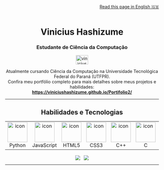 <div align="right"> 
  <a href="README-en.md">Read this page in English 🇬🇧</a> 
</div> 
<br> 

<h1 align="center">Vinicius Hashizume</h1>
<h3 align="center">Estudante de Ciência da Computação</h3>

<p align="center">
  <a href="https://www.linkedin.com/in/vinicius-hashizume/" target="blank"><img align="center" src="https://raw.githubusercontent.com/rahuldkjain/github-profile-readme-generator/master/src/images/icons/Social/linked-in-alt.svg" alt="vinicius-hashizume" height="30" width="40" /></a>
</p>

<p align="center">
  Atualmente cursando Ciência da Computação na Universidade Tecnológica Federal do Paraná (UTFPR). <br> 
  Confira meu portfólio completo para mais detalhes sobre meus projetos e habilidades: <br>
  <strong><a href="https://viniciushashizume.github.io/Portifolio2/">https://viniciushashizume.github.io/Portifolio2/</a></strong>
</p>

---

<h2 align="center">Habilidades e Tecnologias</h2>
<div align="center">
  <table align="center">
    <tr>
      <td align="center" width="96">
        <img src="https://techstack-generator.vercel.app/python-icon.svg" alt="icon" width="65" height="65" />
        <br>Python
      </td>
      <td align="center" width="96">
        <img src="https://techstack-generator.vercel.app/js-icon.svg" alt="icon" width="65" height="65" />
        <br>JavaScript
      </td>
      <td align="center" width="96">
        <img src="https://techstack-generator.vercel.app/html5-icon.svg" alt="icon" width="65" height="65" />
        <br>HTML5
      </td>
      <td align="center" width="96">
        <img src="https://techstack-generator.vercel.app/css3-icon.svg" alt="icon" width="65" height="65" />
        <br>CSS3
      </td>
      <td align="center" width="96">
        <img src="https://techstack-generator.vercel.app/cpp-icon.svg" alt="icon" width="65" height="65" />
        <br>C++
      </td>
       <td align="center" width="96">
        <img src="https://techstack-generator.vercel.app/c-icon.svg" alt="icon" width="65" height="65" />
        <br>C
      </td>
      <td align="center" width="96">
        <img src="https://techstack-generator.vercel.app/java-icon.svg" alt="icon" width="65" height="65" />
        <br>Java
      </td>
    </tr>
  </table>
</div>

<div align="center">
  <picture>
    <source media="(prefers-color-scheme: dark)" srcset="https://github-readme-stats.vercel.app/api/top-langs/?username=viniciushashizume&layout=compact&theme=dracula&hide_border=true&langs_count=6" />
    <source media="(prefers-color-scheme: light)" srcset="https://github-readme-stats.vercel.app/api/top-langs/?username=viniciushashizume&layout=compact&theme=default&hide_border=true&langs_count=6" />
    <img align="center" src="https://github-readme-stats.vercel.app/api/top-langs/?username=viniciushashizume&layout=compact&theme=default&hide_border=true&langs_count=6" />
  </picture>
  &nbsp;
  <picture>
    <source media="(prefers-color-scheme: dark)" srcset="https://github-readme-stats.vercel.app/api?username=viniciushashizume&show_icons=true&theme=dracula&hide_border=true&count_private=true" />
    <source media="(prefers-color-scheme: light)" srcset="https://github-readme-stats.vercel.app/api?username=viniciushashizume&show_icons=true&theme=default&hide_border=true&count_private=true" />
    <img align="center" src="https://github-readme-stats.vercel.app/api?username=viniciushashizume&show_icons=true&theme=default&hide_border=true&count_private=true" />
  </picture>
</div>

---
